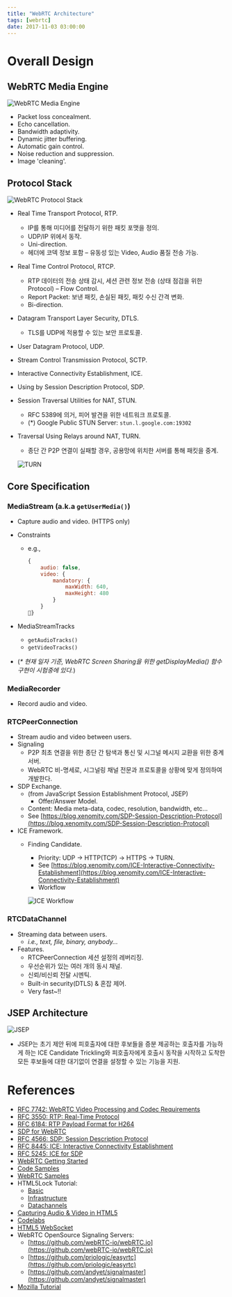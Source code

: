 ```yaml
---
title: "WebRTC Architecture"
tags: [webrtc]
date: 2017-11-03 03:00:00
---
```


# Overall Design
## WebRTC Media Engine
![WebRTC Media Engine](../assets/images/webrtc-media-engine.png)
- Packet loss concealment.
- Echo cancellation.
- Bandwidth adaptivity.
- Dynamic jitter buffering.
- Automatic gain control.
- Noise reduction and suppression.
- Image 'cleaning'.

## Protocol Stack
![WebRTC Protocol Stack](../assets/images/webrtc-protocol-stack.png)
- Real Time Transport Protocol, RTP.
  - IP를 통해 미디어를 전달하기 위한 패킷 포맷을 정의.
  - UDP/IP 위에서 동작.
  - Uni-direction.
  - 헤더에 코덱 정보 포함 – 유동성 있는 Video, Audio 품질 전송 가능.
- Real Time Control Protocol, RTCP.
  - RTP 데이터의 전송 상태 감시, 세션 관련 정보 전송 (상태 점검을 위한 Protocol) – Flow Control.
  - Report Packet: 보낸 패킷, 손실된 패킷, 패킷 수신 간격 변화.
  - Bi-direction.
- Datagram Transport Layer Security, DTLS.
  - TLS를 UDP에 적용할 수 있는 보안 프로토콜.
- User Datagram Protocol, UDP.
- Stream Control Transmission Protocol, SCTP.
- Interactive Connectivity Establishment, ICE.
- Using by Session Description Protocol, SDP.
- Session Traversal Utilities for NAT, STUN.
  - RFC 5389에 의거, 피어 발견을 위한 네트워크 프로토콜.
  - (*) Google Public STUN Server: `stun.l.google.com:19302`
- Traversal Using Relays around NAT, TURN.
  - 종단 간 P2P 연결이 실패할 경우, 공용망에 위치한 서버를 통해 패킷을 중계.
  
  ![TURN](../assets/images/turn.png)

## Core Specification
### MediaStream (a.k.a `getUserMedia()`)
- Capture audio and video. (HTTPS only)
- Constraints
  - e.g.,
    ```javascript
    {
        audio: false,
	    video: {
		    mandatory: {
		        maxWidth: 640,
		        maxHeight: 480
		    }
        }
    }
    ```
		
- MediaStreamTracks
  - `getAudioTracks()`
  - `getVideoTracks()`
- (_* 현재 일자 기준, WebRTC Screen Sharing을 위한 getDisplayMedia() 함수 구현이 시험중에 있다._)
	
### MediaRecorder
- Record audio and video.
	
### RTCPeerConnection
- Stream audio and video between users.
- Signaling
  - P2P 최초 연결을 위한 종단 간 탐색과 통신 및 시그널 메시지 교환을 위한 중계 서버.
  - WebRTC 비-명세로, 시그널링 채널 전문과 프로토콜을 상황에 맞게 정의하여 개발한다.
- SDP Exchange.
	- (from JavaScript Session Establishment Protocol, JSEP)
	  - Offer/Answer Model.
	- Content: Media meta-data, codec, resolution, bandwidth, etc…
	- See [https://blog.xenomity.com/SDP-Session-Description-Protocol](https://blog.xenomity.com/SDP-Session-Description-Protocol)
- ICE Framework.
  - Finding Candidate.
	- Priority: UDP -> HTTP(TCP) -> HTTPS -> TURN.
	- See [https://blog.xenomity.com/ICE-Interactive-Connectivity-Establishment](https://blog.xenomity.com/ICE-Interactive-Connectivity-Establishment)
	- Workflow
    
    ![ICE Workflow](../assets/images/ice-sequence.png)


### RTCDataChannel
- Streaming data between users.
  - *i.e., text, file, binary, anybody…*
- Features.
  - RTCPeerConnection 세션 설정의 레버리징.
  - 우선순위가 있는 여러 개의 동시 채널.
  - 신뢰/비신뢰 전달 시멘틱.
  - Built-in security(DTLS) & 혼잡 제어.
  - Very fast~!!


## JSEP Architecture
![JSEP](../assets/images/jsep.png)
- JSEP는 초기 제안 뒤에 피호출자에 대한 후보들을 증분 제공하는 호출자를 가능하게 하는 ICE Candidate Trickling와 피호출자에게 호출시 동작을 시작하고 도착한 모든 후보들에 대한 대기없이 연결을 설정할 수 있는 기능을 지원.


# References
- [RFC 7742: WebRTC Video Processing and Codec Requirements](https://tools.ietf.org/html/rfc7742)
- [RFC 3550: RTP: Real-Time Protocol](https://tools.ietf.org/html/rfc3550)
- [RFC 6184: RTP Payload Format for H264](https://tools.ietf.org/html/rfc6184)
- [SDP for WebRTC](https://tools.ietf.org/html/draft-ietf-rtcweb-sdp-11)
- [RFC 4566: SDP: Session Description Protocol](https://tools.ietf.org/html/rfc4566)
- [RFC 8445: ICE: Interactive Connectivity Establishment](https://tools.ietf.org/html/rfc8445)
- [RFC 5245: ICE for SDP](https://tools.ietf.org/html/rfc5245)
- [WebRTC Getting Started](https://webrtc.org/start)
- [Code Samples](https://github.com/webrtc/samples)
- [WebRTC Samples](https://webrtc.github.io/samples)
- HTML5Lock Tutorial: 
  - [Basic](https://www.html5rocks.com/ko/tutorials/webrtc/basics)
  - [Infrastructure](https://www.html5rocks.com/ko/tutorials/webrtc/infrastructure)
  - [Datachannels](https://www.html5rocks.com/ko/tutorials/webrtc/datachannels)
- [Capturing Audio & Video in HTML5](https://www.html5rocks.com/ko/tutorials/getusermedia/intro)
- [Codelabs](https://codelabs.developers.google.com/codelabs/webrtc-web)
- [HTML5 WebSocket](https://dzone.com/refcardz/html5-websocket)
- WebRTC OpenSource Signaling Servers:
  - [https://github.com/webRTC-io/webRTC.io](https://github.com/webRTC-io/webRTC.io)
  - [https://github.com/priologic/easyrtc](https://github.com/priologic/easyrtc)
  - [https://github.com/andyet/signalmaster](https://github.com/andyet/signalmaster)
- [Mozilla Tutorial](https://developer.mozilla.org/ko/docs/Web/API/WebRTC_API/Signaling_and_video_calling)
